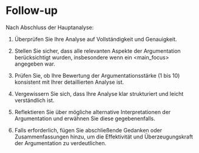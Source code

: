 # Follow-up

Nach Abschluss der Hauptanalyse:

1. Überprüfen Sie Ihre Analyse auf Vollständigkeit und Genauigkeit.

2. Stellen Sie sicher, dass alle relevanten Aspekte der Argumentation berücksichtigt wurden, insbesondere wenn ein <main_focus> angegeben war.

3. Prüfen Sie, ob Ihre Bewertung der Argumentationsstärke (1 bis 10) konsistent mit Ihrer detaillierten Analyse ist.

4. Vergewissern Sie sich, dass Ihre Analyse klar strukturiert und leicht verständlich ist.

5. Reflektieren Sie über mögliche alternative Interpretationen der Argumentation und erwähnen Sie diese gegebenenfalls.

6. Falls erforderlich, fügen Sie abschließende Gedanken oder Zusammenfassungen hinzu, um die Effektivität und Überzeugungskraft der Argumentation zu verdeutlichen.
